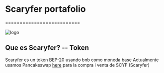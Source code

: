# Scaryfer portafolio
==========================

![logo](https://avatars.githubusercontent.com/u/93772875?v=4)


## Que es Scaryfer? -- Token
Scaryfer es un token BEP-20 usando bnb como moneda base
Actualmente usamos Pancakeswap [here](https://pancakeswap.finance/) para la compra i venta de SCYF (Scaryfer)
